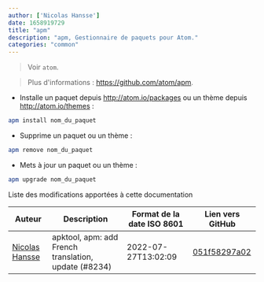 ```yaml
---
author: ['Nicolas Hansse']
date: 1658919729
title: "apm"
description: "apm, Gestionnaire de paquets pour Atom."
categories: "common"
---
```

> Voir `atom`.

> Plus d'informations : <https://github.com/atom/apm>.

- Installe un paquet depuis http://atom.io/packages ou un thème depuis http://atom.io/themes :

```bash
apm install nom_du_paquet
```

- Supprime un paquet ou un thème :

```bash
apm remove nom_du_paquet
```

- Mets à jour un paquet ou un thème :

```bash
apm upgrade nom_du_paquet
```
Liste des modifications apportées à cette documentation


Auteur | Description | Format de la date ISO 8601 | Lien vers GitHub
------|-----|-----|-----
[Nicolas Hansse](mailto:nico.hansse@gmail.com) | apktool, apm: add French translation, update (#8234) | 2022-07-27T13:02:09 | [051f58297a02](https://github.com/tldr-pages/tldr/commit/051f58297a025a138c74daf6ea27c24017b2a1e4)


